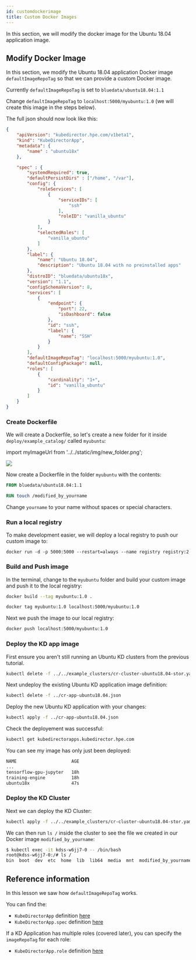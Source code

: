 ```yaml
---
id: customdockerimage 
title: Custom Docker Images
---
```


In this section, we will modify the docker image for the Ubuntu 18.04 application image.

## Modify Docker Image

In this section, we modify the Ubuntu 18.04 application Docker image `defaultImageRepoTag` so that we can provide a custom Docker image. 

Currently `defaultImageRepoTag` is set to `bluedata/ubuntu18.04:1.1`

Change `defaultImageRepoTag` to `localhost:5000/myubuntu:1.0` (we will create this image in the steps below).

The full json should now look like this:

```json
{
    "apiVersion": "kubedirector.hpe.com/v1beta1",
    "kind": "KubeDirectorApp",
    "metadata": {
        "name" : "ubuntu18x"
    },

    "spec" : {
        "systemdRequired": true,
        "defaultPersistDirs" : ["/home", "/var"],
        "config": {
            "roleServices": [
                {
                    "serviceIDs": [
                        "ssh"
                    ],
                    "roleID": "vanilla_ubuntu"
                }
            ],
            "selectedRoles": [
                "vanilla_ubuntu"
            ]
        },
        "label": {
            "name": "Ubuntu 18.04",
            "description": "Ubuntu 18.04 with no preinstalled apps"
        },
        "distroID": "bluedata/ubuntu18x",
        "version": "1.1",
        "configSchemaVersion": 8,
        "services": [
            {
                "endpoint": {
                    "port": 22,
                    "isDashboard": false
                },
                "id": "ssh",
                "label": {
                    "name": "SSH"
                }
            }
        ],
        "defaultImageRepoTag": "localhost:5000/myubuntu:1.0",
        "defaultConfigPackage": null,
        "roles": [
            {
                "cardinality": "1+",
                "id": "vanilla_ubuntu"
            }
        ]
    }
}
```

### Create Dockerfile

We will create a Dockerfile, so let's create a new folder for it inside `deploy/example_catalog/` called `myubuntu`:

import myImageUrl from '../../static/img/new_folder.png';

<img src={myImageUrl}/>

Now create a Dockerfile in the folder `myubuntu` with the contents:

```Dockerfile
FROM bluedata/ubuntu18.04:1.1

RUN touch /modified_by_yourname
```

Change `yourname` to your name without spaces or special characters.

### Run a local registry

To make development easier, we will deploy a local registry to push our custom image to:

```
docker run -d -p 5000:5000 --restart=always --name registry registry:2
```

### Build and Push image

In the terminal, change to the `myubuntu` folder and build your custom image and push it to the local registry:

```bash
docker build --tag myubuntu:1.0 .

docker tag myubuntu:1.0 localhost:5000/myubuntu:1.0
```

Next we push the image to our local registry:

```bash
docker push localhost:5000/myubuntu:1.0
```

### Deploy the KD app image

First ensure you aren't still running an Ubuntu KD clusters from the previous tutorial.

```bash
kubectl delete -f ../../example_clusters/cr-cluster-ubuntu18.04-stor.yaml
```

Next undeploy the existing Ubuntu KD application image definition:

```bash
kubectl delete -f ../cr-app-ubuntu18.04.json
```

Deploy the new Ubuntu KD application with your changes:

```bash
kubectl apply -f ../cr-app-ubuntu18.04.json
```

Check the deployement was successful:

```bash
kubectl get kubedirectorapps.kubedirector.hpe.com
```

You can see my image has only just been deployed:

```bash
NAME                     AGE
...
tensorflow-gpu-jupyter   18h
training-engine          18h
ubuntu18x                47s
```

### Deploy the KD Cluster

Next we can deploy the KD Cluster:

```bash
kubectl apply -f ../../example_clusters/cr-cluster-ubuntu18.04-stor.yaml
```

We can then run `ls /` inside the cluster to see the file we created in our Docker image `modified_by_yourname`:

```bash
$ kubectl exec -it kdss-w6jj7-0 -- /bin/bash
root@kdss-w6jj7-0:/# ls /
bin  boot  dev  etc  home  lib  lib64  media  mnt  modified_by_yourname  opt  proc  root  run  sbin  srv  sys  tmp  usr  var
```


## Reference information

In this lesson we saw how `defaultImageRepoTag` works. 

You can find the:

 - `KubeDirectorApp` definition [here](https://github.com/bluek8s/kubedirector/wiki/KubeDirectorApp-Definition)
 - `KubeDirectorApp.spec` definition [here](https://github.com/bluek8s/kubedirector/wiki/KubeDirectorApp-Definition#kubedirectorappspec)
 
If a KD Application has multiple roles (covered later), you can specify the `imageRepoTag` for each role:

- `KubeDirectorApp.role` definition [here](https://github.com/bluek8s/kubedirector/wiki/KubeDirectorApp-Definition#role)